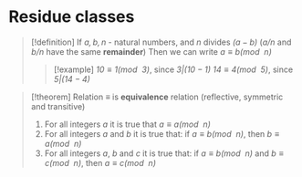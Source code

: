 # Residue classes

> [!definition] 
> If *$a, b, n$* - natural numbers, and *$n$* divides *$(a-b)$* (*$a/n$* and *$b/n$* have the same **remainder**)
> Then we can write *$a \equiv b(mod\ \ n)$*
> 
> > [!example] 
> > *$10 \equiv 1(mod\ \ 3)$*, since *$3|(10-1)$*
> > *$14 \equiv 4(mod\ \ 5)$*, since *$5|(14-4)$*

> [!theorem] 
> Relation *$\equiv$* is **equivalence** relation (reflective, symmetric and transitive)
> 1. For all integers *$a$* it is true that *$a \equiv a(mod\ \ n)$*
> 2. For all integers *$a$* and *$b$* it is true that: if *$a \equiv b(mod\ \ n)$*, then *$b \equiv a(mod\ \ n)$*
> 3. For all integers *$a$*, *$b$* and *$c$* it is true that: if *$a \equiv b(mod\ \ n)$* and *$b \equiv c(mod\ \ n)$*, then *$a \equiv c(mod\ \ n)$*

